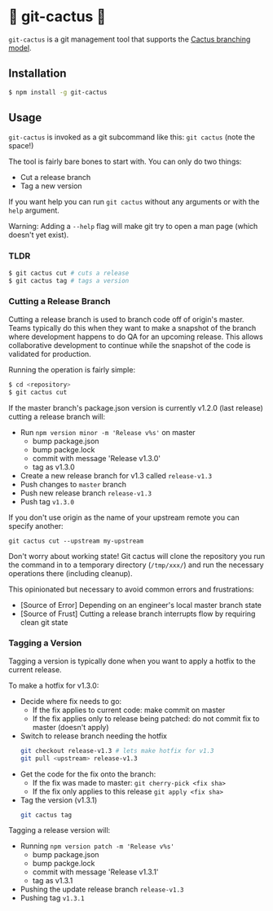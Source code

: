 # 🌵 git-cactus 🌵

`git-cactus` is a git management tool that supports the [Cactus branching model](https://barro.github.io/2016/02/a-succesful-git-branching-model-considered-harmful/).

## Installation

```sh
$ npm install -g git-cactus
```

## Usage

`git-cactus` is invoked as a git subcommand like this: `git cactus` (note the space!)

The tool is fairly bare bones to start with. You can only do two things:
 - Cut a release branch
 - Tag a new version

If you want help you can run `git cactus` without any arguments or with the `help` argument.

Warning: Adding a `--help` flag will make git try to open a man page (which doesn't yet exist).

### TLDR

```sh
$ git cactus cut # cuts a release
$ git cactus tag # tags a version
```

### Cutting a Release Branch

Cutting a release branch is used to branch code off of origin's master. Teams typically do
this when they want to make a snapshot of the branch where development happens to do QA
for an upcoming release. This allows collaborative development to continue while the snapshot
of the code is validated for production.

Running the operation is fairly simple:

```sh
$ cd <repository>
$ git cactus cut
```

If the master branch's package.json version is currently v1.2.0 (last release) cutting a release
branch will:

 - Run `npm version minor -m 'Release v%s'` on master
    - bump package.json
    - bump packge.lock
    - commit with message 'Release v1.3.0'
    - tag as v1.3.0
  - Create a new release branch for v1.3 called `release-v1.3`
  - Push changes to `master` branch
  - Push new release branch `release-v1.3`
  - Push tag `v1.3.0`

If you don't use origin as the name of your upstream remote you can specify another:

```
git cactus cut --upstream my-upstream
```

Don't worry about working state! Git cactus will clone the repository you run the command in
to a temporary directory (`/tmp/xxx/`) and run the necessary operations there (including cleanup).

This opinionated but necessary to avoid common errors and frustrations:
 - [Source of Error] Depending on an engineer's local master branch state
 - [Source of Frust] Cutting a release branch interrupts flow by requiring clean git state

### Tagging a Version

Tagging a version is typically done when you want to apply a hotfix to the current release.

To make a hotfix for v1.3.0:
 - Decide where fix needs to go:
   - If the fix applies to current code: make commit on master
   - If the fix applies only to release being patched: do not commit fix to master (doesn't apply)
 - Switch to release branch needing the hotfix
   ```sh
   git checkout release-v1.3 # lets make hotfix for v1.3
   git pull <upstream> release-v1.3
   ```
 - Get the code for the fix onto the branch:
    - If the fix was made to master: `git cherry-pick <fix sha>`
    - If the fix only applies to this release `git apply <fix sha>`
 - Tag the version (v1.3.1)
   ```sh
   git cactus tag
   ```

Tagging a release version will:
 - Running `npm version patch -m 'Release v%s'`
    - bump package.json
    - bump packge.lock
    - commit with message 'Release v1.3.1'
    - tag as v1.3.1
 - Pushing the update release branch `release-v1.3`
 - Pushing tag `v1.3.1`
